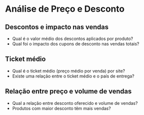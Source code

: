 # Análise de Preço e Desconto

## Descontos e impacto nas vendas
- Qual é o valor médio dos descontos aplicados por produto?
- Qual foi o impacto dos cupons de desconto nas vendas totais?

## Ticket médio
- Qual é o ticket médio (preço médio por venda) por site?
- Existe uma relação entre o ticket médio e o país de entrega?

## Relação entre preço e volume de vendas
- Qual a relação entre desconto oferecido e volume de vendas?
- Produtos com maior desconto têm mais vendas?
